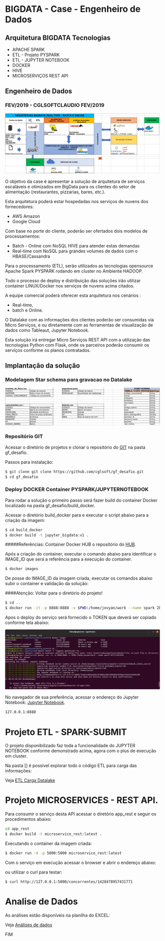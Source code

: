 # BIGDATA - Case - Engenheiro de Dados 

##  Arquitetura BIGDATA Tecnologias 

 - APACHE SPARK
 - ETL - Projeto PYSPARK  
 - ETL - JUPYTER NOTEBOOK
 - DOCKER 
 - HIVE
 - MICROSERVIÇOS REST API
 
 
## Engenheiro de Dados 

### FEV/2019 - CGLSOFTCLAUDIO FEV/2019

[![N|Solid](arquitetura.png)](https://github.com/cglsoft)


O objetivo da case  é apresentar a solução de arquitetura de serviços escaláveis e otimizados em 
BigData para os clientes do setor de alimentação (restaurantes, pizzarias, bares, etc.).

Esta arquitetura poderá estar hospedadas nos serviços de nuvens dos fornecedores:
 - AWS Amazon 
 - Google Cloud
 
 
Com base no porte do cliente, poderão ser ofertados dois modelos de processamentos:

  - Batch - Online com NoSQL HIVE para atender estas demandas
  - Real-time com NoSQL para grandes volumes de dados com o HBASE/Cassandra

Para o processamento (ETL), serão utilizados as tecnologias opensource Apache Spark PYSPARK rodando
em cluster no Ambiente HADOOP.

Todo o processo de deploy e distribuição das soluções irão utilizar container LINUX/Docker nos serviços de 
nuvens acima citados.

A equipe comercial poderá oferecer esta arquitetura nos cenários :
 - Real-time, 
 - batch e Online. 

O Datalake com as informações dos clientes poderão ser consumidas via Micro Serviços, e ou
diretamente com as ferramentas de visualização de dados como Tableaut, Jupyter Notebook.
 

Esta solução irá entregar Micro Serviços REST API com a utilização das tecnologias Python 
com Flask, onde os parceiros poderão consumir os serviços conforme os planos contratados.

## Implantação da solução

### Modelagem Star schema para gravacao no Datalake

[![N|Solid](starchema.png)](https://github.com/cglsoft)

 ### Repositório GIT

Acessar o diretório de projetos e clonar o repositório do [GIT](https://github.com/cglsoft/) na pasta gf_desafio.

Passos para instalação:

```sh
$ git clone git clone https://github.com/cglsoft/gf_desafio.git
$ cd gf_desafio
```

### Deploy DOCKER Container PYSPARK/JUPYTERNOTEBOOK

Para rodar a solução o primeiro passo será fazer build do container Docker localizado na pasta gf_desafio/build_docker.

Acessar o diretório build_docker para e executar o script abaixo para a criação da imagem:

```sh
$ cd build_docker
$ docker build -t jupyter_bigdata:v1 .
```

#####Referências: Container Docker HUB o repositório do [HUB](https://hub.docker.com/).

Após a criação do container, executar o comando abaixo para identificar o IMAGE_ID que será a referência para a execução do container.

```sh
$ docker images
```


De posse do IMAGE_ID da imagem criada, executar os comandos abaixo subir o container e validação da solução:

####Atenção: Voltar para o diretório do projeto!


```sh
$ cd ..
$ docker run -it -p 8888:8888 -v $PWD:/home/jovyan/work --name spark 2bd4d02727b8 
```

Apos o deploy do serviço será fornecido o TOKEN que deverá ser copiado conforme tela abaixo:

[![N|Solid](tokenacesso.png)](http://127.0.0.1:8888)


No navegador de sua preferência, acessar o endereço do Jupyter Notebook: [Jupyter Notebook](http://127.0.0.1:8888).

```sh
127.0.0.1:8888
```

# Projeto ETL - SPARK-SUBMIT  

O projeto disponibilizado faz toda a funcionalidade do JUPYTER NOTEBOOK conforme demonstrado acima, agora com o plus de execução em cluster.

Na pasta [] é possível explorar todo o código ETL para carga das informações:

Veja [ETL Carga Datalake](https://github.com/cglsoft/gf_desafio/tree/master/etl_pyspark)


# Projeto MICROSERVICES - REST API.

Para consumir o serviço desta API acessar o diretório app_rest e seguir os procedimentos abaixo:


```sh
cd app_rest
$ docker build -t microservico_rest:latest .
```

Executando o container da imagem criada:


```sh
$ docker run -d -p 5000:5000 microservico_rest:latest
```


Com o serviço em execução acessar o browser e abrir o endereço abaixo:

ou utilizar o curl para testar:



```sh
$ curl http://127.0.0.1:5000/concorrentes/1428478957431771
```


# Analise de Dados

As análises estão disponíveis na planilha do EXCEL:

Veja [Análises de dados](https://github.com/cglsoft/gf_desafio/blob/master/AnalisePotencial.xlsx)


FIM